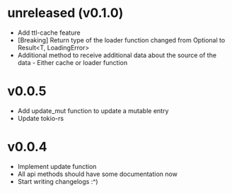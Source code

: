 # unreleased (v0.1.0)
* Add ttl-cache feature
* \[Breaking] Return type of the loader function changed from Optional<T> to Result<T, LoadingError>
* Additional method to receive additional data about the source of the data - Either cache or loader function

# v0.0.5
* Add update_mut function to update a mutable entry
* Update tokio-rs

# v0.0.4
* Implement update function
* All api methods should have some documentation now
* Start writing changelogs :^)